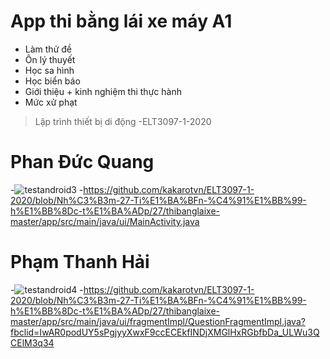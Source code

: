 # App thi bằng lái xe máy A1
- Làm thử đề
- Ôn lý thuyết
- Học sa hình
- Học biển báo
- Giới thiệu + kinh nghiệm thi thực hành
- Mức xử phạt

> Lập trình thiết bị di động 
-ELT3097-1-2020

# Phan Đức Quang
-![testandroid3](https://user-images.githubusercontent.com/71003340/96098525-6b51c300-0efc-11eb-8831-5466e8e6edbb.gif)
-https://github.com/kakarotvn/ELT3097-1-2020/blob/Nh%C3%B3m-27-Ti%E1%BA%BFn-%C4%91%E1%BB%99-h%E1%BB%8Dc-t%E1%BA%ADp/27/thibanglaixe-master/app/src/main/java/ui/MainActivity.java
# Phạm Thanh Hải
-![testandroid4](https://user-images.githubusercontent.com/71003340/96100428-90dfcc00-0efe-11eb-9a78-fa8610084d1a.gif)
-https://github.com/kakarotvn/ELT3097-1-2020/blob/Nh%C3%B3m-27-Ti%E1%BA%BFn-%C4%91%E1%BB%99-h%E1%BB%8Dc-t%E1%BA%ADp/27/thibanglaixe-master/app/src/main/java/ui/fragmentImpl/QuestionFragmentImpl.java?fbclid=IwAR0podUY5sPgjyyXwxF9ccECEkfINDjXMGlHxRGbfbDa_ULWu3QCElM3q34
